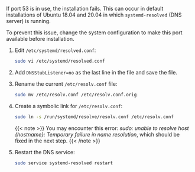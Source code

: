 If port 53 is in use, the installation fails. This can occur in
default installations of Ubuntu 18.04 and 20.04 in which `systemd-resolved` (DNS server) is running.

To prevent this issue, change the system configuration to make this port available
before installation.

1. Edit `/etc/systemd/resolved.conf`: 

    ```sh
    sudo vi /etc/systemd/resolved.conf
    ```

1. Add `DNSStubListener=no` as the last line in the file and save the file.

1. Rename the current `/etc/resolv.conf` file:

    ```sh
    sudo mv /etc/resolv.conf /etc/resolv.conf.orig
    ```

1. Create a symbolic link for `/etc/resolv.conf`:

    ```sh
    sudo ln -s /run/systemd/resolve/resolv.conf /etc/resolv.conf
    ```

    {{< note >}}
    You may encounter this error: *sudo: unable to resolve host {hostname}: Temporary failure in name resolution*, which should be fixed in the next step.
    {{< /note >}}

2. Restart the DNS service:

    ```sh
    sudo service systemd-resolved restart
    ```
